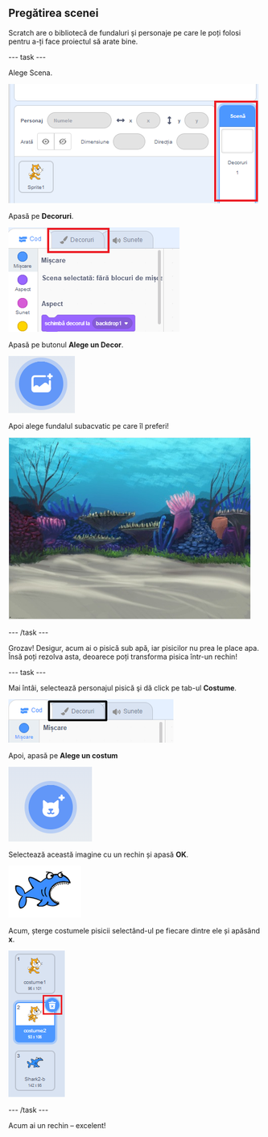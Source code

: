 ## Pregătirea scenei

Scratch are o bibliotecă de fundaluri și personaje pe care le poți folosi pentru a-ți face proiectul să arate bine.

\--- task \---

Alege Scena.

![Selectarea scenei](images/looksSelectStage.png)

Apasă pe **Decoruri**.

![Secțiunea Decoruri](images/looksBackdrops.png)

Apasă pe butonul **Alege un Decor**.

![Butonul Alege un Decor](images/looksChooseBg.png)

Apoi alege fundalul subacvatic pe care îl preferi!

![Un fundal subacvatic](images/looksUnderwater.png)

\--- /task \---

Grozav! Desigur, acum ai o pisică sub apă, iar pisicilor nu prea le place apa. Însă poți rezolva asta, deoarece poți transforma pisica într-un rechin!

\--- task \---

Mai întâi, selectează personajul pisică şi dă click pe tab-ul **Costume**.

![](images/cool2.png)

Apoi, apasă pe **Alege un costum**

![](images/cool3.png)

Selectează această imagine cu un rechin și apasă **OK**.

![Costumul rechinului](images/looksShark.png)

Acum, șterge costumele pisicii selectând-ul pe fiecare dintre ele și apăsând **x**.

![](images/coolDeleteCostumes.png)

\--- /task \---

Acum ai un rechin – excelent!